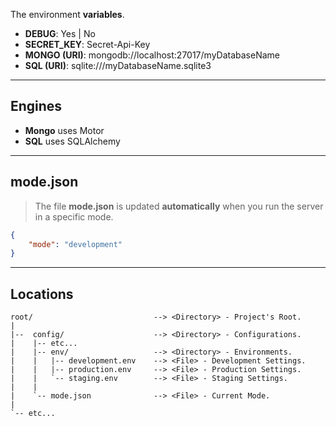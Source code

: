 The environment **variables**.

- **DEBUG**: Yes | No
- **SECRET_KEY**: Secret-Api-Key
- **MONGO (URI)**: mongodb://localhost:27017/myDatabaseName
- **SQL (URI)**: sqlite:///myDatabaseName.sqlite3

---

## Engines

- **Mongo** uses Motor
- **SQL** uses SQLAlchemy

---

## **mode**.json

> The file **mode.json** is updated **automatically** when you run the server in a specific mode.

```json
{
	"mode": "development"
}
```

---

## Locations

```text
root/                           --> <Directory> - Project's Root.
|
|--  config/                    --> <Directory> - Configurations.
|    |-- etc...
|    |-- env/                   --> <Directory> - Environments.
|    |   |-- development.env    --> <File> - Development Settings.
|    |   |-- production.env     --> <File> - Production Settings.
|    |   `-- staging.env        --> <File> - Staging Settings.
|    |
|    `-- mode.json              --> <File> - Current Mode.
|
`-- etc...
```
